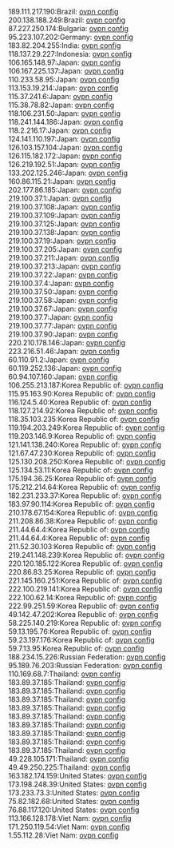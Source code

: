 189.111.217.190:Brazil: [ovpn config](vpn/189_111_217_190.ovpn)  
200.138.188.249:Brazil: [ovpn config](vpn/200_138_188_249.ovpn)  
87.227.250.174:Bulgaria: [ovpn config](vpn/87_227_250_174.ovpn)  
95.223.107.202:Germany: [ovpn config](vpn/95_223_107_202.ovpn)  
183.82.204.255:India: [ovpn config](vpn/183_82_204_255.ovpn)  
118.137.29.227:Indonesia: [ovpn config](vpn/118_137_29_227.ovpn)  
106.165.148.97:Japan: [ovpn config](vpn/106_165_148_97.ovpn)  
106.167.225.137:Japan: [ovpn config](vpn/106_167_225_137.ovpn)  
110.233.58.95:Japan: [ovpn config](vpn/110_233_58_95.ovpn)  
113.153.19.214:Japan: [ovpn config](vpn/113_153_19_214.ovpn)  
115.37.241.6:Japan: [ovpn config](vpn/115_37_241_6.ovpn)  
115.38.78.82:Japan: [ovpn config](vpn/115_38_78_82.ovpn)  
118.106.231.50:Japan: [ovpn config](vpn/118_106_231_50.ovpn)  
118.241.144.186:Japan: [ovpn config](vpn/118_241_144_186.ovpn)  
118.2.216.17:Japan: [ovpn config](vpn/118_2_216_17.ovpn)  
124.141.110.197:Japan: [ovpn config](vpn/124_141_110_197.ovpn)  
126.103.157.104:Japan: [ovpn config](vpn/126_103_157_104.ovpn)  
126.115.182.172:Japan: [ovpn config](vpn/126_115_182_172.ovpn)  
126.219.192.51:Japan: [ovpn config](vpn/126_219_192_51.ovpn)  
133.202.125.246:Japan: [ovpn config](vpn/133_202_125_246.ovpn)  
160.86.115.21:Japan: [ovpn config](vpn/160_86_115_21.ovpn)  
202.177.86.185:Japan: [ovpn config](vpn/202_177_86_185.ovpn)  
219.100.37.1:Japan: [ovpn config](vpn/219_100_37_1.ovpn)  
219.100.37.108:Japan: [ovpn config](vpn/219_100_37_108.ovpn)  
219.100.37.109:Japan: [ovpn config](vpn/219_100_37_109.ovpn)  
219.100.37.125:Japan: [ovpn config](vpn/219_100_37_125.ovpn)  
219.100.37.138:Japan: [ovpn config](vpn/219_100_37_138.ovpn)  
219.100.37.19:Japan: [ovpn config](vpn/219_100_37_19.ovpn)  
219.100.37.205:Japan: [ovpn config](vpn/219_100_37_205.ovpn)  
219.100.37.211:Japan: [ovpn config](vpn/219_100_37_211.ovpn)  
219.100.37.213:Japan: [ovpn config](vpn/219_100_37_213.ovpn)  
219.100.37.22:Japan: [ovpn config](vpn/219_100_37_22.ovpn)  
219.100.37.4:Japan: [ovpn config](vpn/219_100_37_4.ovpn)  
219.100.37.50:Japan: [ovpn config](vpn/219_100_37_50.ovpn)  
219.100.37.58:Japan: [ovpn config](vpn/219_100_37_58.ovpn)  
219.100.37.67:Japan: [ovpn config](vpn/219_100_37_67.ovpn)  
219.100.37.7:Japan: [ovpn config](vpn/219_100_37_7.ovpn)  
219.100.37.77:Japan: [ovpn config](vpn/219_100_37_77.ovpn)  
219.100.37.90:Japan: [ovpn config](vpn/219_100_37_90.ovpn)  
220.210.178.146:Japan: [ovpn config](vpn/220_210_178_146.ovpn)  
223.216.51.46:Japan: [ovpn config](vpn/223_216_51_46.ovpn)  
60.110.91.2:Japan: [ovpn config](vpn/60_110_91_2.ovpn)  
60.119.252.136:Japan: [ovpn config](vpn/60_119_252_136.ovpn)  
60.94.107.160:Japan: [ovpn config](vpn/60_94_107_160.ovpn)  
106.255.213.187:Korea Republic of: [ovpn config](vpn/106_255_213_187.ovpn)  
115.95.163.90:Korea Republic of: [ovpn config](vpn/115_95_163_90.ovpn)  
116.124.5.40:Korea Republic of: [ovpn config](vpn/116_124_5_40.ovpn)  
118.127.214.92:Korea Republic of: [ovpn config](vpn/118_127_214_92.ovpn)  
118.35.103.235:Korea Republic of: [ovpn config](vpn/118_35_103_235.ovpn)  
119.194.203.249:Korea Republic of: [ovpn config](vpn/119_194_203_249.ovpn)  
119.203.146.9:Korea Republic of: [ovpn config](vpn/119_203_146_9.ovpn)  
121.141.138.240:Korea Republic of: [ovpn config](vpn/121_141_138_240.ovpn)  
121.67.47.230:Korea Republic of: [ovpn config](vpn/121_67_47_230.ovpn)  
125.130.208.250:Korea Republic of: [ovpn config](vpn/125_130_208_250.ovpn)  
125.134.53.11:Korea Republic of: [ovpn config](vpn/125_134_53_11.ovpn)  
175.194.36.25:Korea Republic of: [ovpn config](vpn/175_194_36_25.ovpn)  
175.212.214.64:Korea Republic of: [ovpn config](vpn/175_212_214_64.ovpn)  
182.231.233.37:Korea Republic of: [ovpn config](vpn/182_231_233_37.ovpn)  
183.97.90.114:Korea Republic of: [ovpn config](vpn/183_97_90_114.ovpn)  
210.178.67.154:Korea Republic of: [ovpn config](vpn/210_178_67_154.ovpn)  
211.208.86.38:Korea Republic of: [ovpn config](vpn/211_208_86_38.ovpn)  
211.44.64.4:Korea Republic of: [ovpn config](vpn/211_44_64_4.ovpn)  
211.44.64.4:Korea Republic of: [ovpn config](vpn/211_44_64_4.ovpn)  
211.52.30.103:Korea Republic of: [ovpn config](vpn/211_52_30_103.ovpn)  
219.241.148.239:Korea Republic of: [ovpn config](vpn/219_241_148_239.ovpn)  
220.120.185.122:Korea Republic of: [ovpn config](vpn/220_120_185_122.ovpn)  
220.86.83.25:Korea Republic of: [ovpn config](vpn/220_86_83_25.ovpn)  
221.145.160.251:Korea Republic of: [ovpn config](vpn/221_145_160_251.ovpn)  
222.100.219.141:Korea Republic of: [ovpn config](vpn/222_100_219_141.ovpn)  
222.100.62.14:Korea Republic of: [ovpn config](vpn/222_100_62_14.ovpn)  
222.99.251.59:Korea Republic of: [ovpn config](vpn/222_99_251_59.ovpn)  
49.142.47.202:Korea Republic of: [ovpn config](vpn/49_142_47_202.ovpn)  
58.225.140.219:Korea Republic of: [ovpn config](vpn/58_225_140_219.ovpn)  
59.13.195.76:Korea Republic of: [ovpn config](vpn/59_13_195_76.ovpn)  
59.23.197.176:Korea Republic of: [ovpn config](vpn/59_23_197_176.ovpn)  
59.7.13.95:Korea Republic of: [ovpn config](vpn/59_7_13_95.ovpn)  
188.234.15.226:Russian Federation: [ovpn config](vpn/188_234_15_226.ovpn)  
95.189.76.203:Russian Federation: [ovpn config](vpn/95_189_76_203.ovpn)  
110.169.68.7:Thailand: [ovpn config](vpn/110_169_68_7.ovpn)  
183.89.37.185:Thailand: [ovpn config](vpn/183_89_37_185.ovpn)  
183.89.37.185:Thailand: [ovpn config](vpn/183_89_37_185.ovpn)  
183.89.37.185:Thailand: [ovpn config](vpn/183_89_37_185.ovpn)  
183.89.37.185:Thailand: [ovpn config](vpn/183_89_37_185.ovpn)  
183.89.37.185:Thailand: [ovpn config](vpn/183_89_37_185.ovpn)  
183.89.37.185:Thailand: [ovpn config](vpn/183_89_37_185.ovpn)  
183.89.37.185:Thailand: [ovpn config](vpn/183_89_37_185.ovpn)  
183.89.37.185:Thailand: [ovpn config](vpn/183_89_37_185.ovpn)  
183.89.37.185:Thailand: [ovpn config](vpn/183_89_37_185.ovpn)  
49.228.105.171:Thailand: [ovpn config](vpn/49_228_105_171.ovpn)  
49.49.250.225:Thailand: [ovpn config](vpn/49_49_250_225.ovpn)  
163.182.174.159:United States: [ovpn config](vpn/163_182_174_159.ovpn)  
173.198.248.39:United States: [ovpn config](vpn/173_198_248_39.ovpn)  
173.233.73.3:United States: [ovpn config](vpn/173_233_73_3.ovpn)  
75.82.182.68:United States: [ovpn config](vpn/75_82_182_68.ovpn)  
76.88.117.120:United States: [ovpn config](vpn/76_88_117_120.ovpn)  
113.166.128.178:Viet Nam: [ovpn config](vpn/113_166_128_178.ovpn)  
171.250.119.54:Viet Nam: [ovpn config](vpn/171_250_119_54.ovpn)  
1.55.112.28:Viet Nam: [ovpn config](vpn/1_55_112_28.ovpn)  
